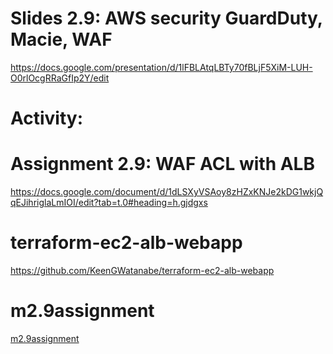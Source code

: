 # Slides 2.9: AWS security GuardDuty, Macie, WAF
https://docs.google.com/presentation/d/1lFBLAtqLBTy70fBLjF5XiM-LUH-O0rlOcgRRaGfIp2Y/edit

# Activity:

# Assignment 2.9: WAF ACL with ALB
https://docs.google.com/document/d/1dLSXyVSAoy8zHZxKNJe2kDG1wkjQqEJihriglaLmIOI/edit?tab=t.0#heading=h.gjdgxs

# terraform-ec2-alb-webapp
https://github.com/KeenGWatanabe/terraform-ec2-alb-webapp

# m2.9assignment
[m2.9assignment](/M2-Architecture/m2docs/m2.09%20Security/m2.9assignment.md)